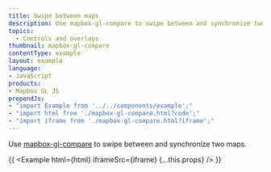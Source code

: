 ```yaml
---
title: Swipe between maps
description: Use mapbox-gl-compare to swipe between and synchronize two maps.
topics:
  - Controls and overlays
thumbnail: mapbox-gl-compare
contentType: example
layout: example
language:
- JavaScript
products:
- Mapbox GL JS
prependJs:
- "import Example from '../../components/example';"
- "import html from './mapbox-gl-compare.html?code';"
- "import iframe from './mapbox-gl-compare.html?iframe';"
---
```


Use [mapbox-gl-compare](https://github.com/mapbox/mapbox-gl-compare) to swipe between and synchronize two maps.

{{ <Example html={html} iframeSrc={iframe} {...this.props} /> }}
